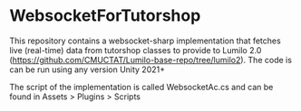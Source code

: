 # WebsocketForTutorshop

This repository contains a websocket-sharp implementation that fetches live (real-time) data from tutorshop classes to provide to Lumilo 2.0 (https://github.com/CMUCTAT/Lumilo-base-repo/tree/lumilo2).
The code is can be run using any version Unity 2021+  

The script of the implementation is called WebsocketAc.cs and can be found in Assets > Plugins > Scripts 

